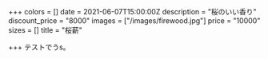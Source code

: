 +++
colors = []
date = 2021-06-07T15:00:00Z
description = "桜のいい香り"
discount_price = "8000"
images = ["/images/firewood.jpg"]
price = "10000"
sizes = []
title = "桜薪"

+++
テストでうs。